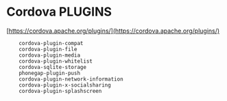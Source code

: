 # Cordova PLUGINS

[https://cordova.apache.org/plugins/](https://cordova.apache.org/plugins/)
```
    cordova-plugin-compat
    cordova-plugin-file
    cordova-plugin-media
    cordova-plugin-whitelist
    cordova-sqlite-storage
    phonegap-plugin-push
    cordova-plugin-network-information 
    cordova-plugin-x-socialsharing 
    cordova-plugin-splashscreen
```
